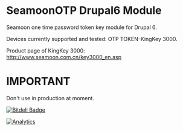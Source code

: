 SeamoonOTP Drupal6 Module
===========

Seamoon one time password token key module for Drupal 6. 

Devices currently supported and tested:
  OTP TOKEN-KingKey 3000.
  
Product page of KingKey 3000: http://www.seamoon.com.cn/key3000_en.asp

IMPORTANT
===========
Don't use in production at moment.


[![Bitdeli Badge](https://d2weczhvl823v0.cloudfront.net/xdemocle/seamoonotp-drupal6-module/trend.png)](https://bitdeli.com/free "Bitdeli Badge")

[![Analytics](https://ga-beacon.appspot.com/UA-915008-28/seamoonOTP-Drupal6-Module/readme)](https://github.com/igrigorik/ga-beacon)
